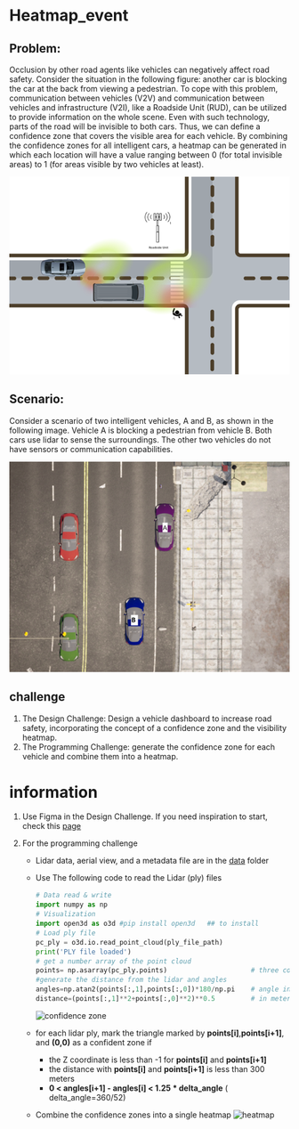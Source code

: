 # Heatmap_event

## Problem:

Occlusion by other road agents like vehicles can negatively affect road safety. Consider the situation in the following figure: another car is blocking the car at the back from viewing a pedestrian. To cope with this problem, communication between vehicles (V2V) and communication between vehicles and infrastructure (V2I), like a Roadside Unit (RUD), can be utilized to provide information on the whole scene. Even with such technology, parts of the road will be invisible to both cars. Thus, we can define a confidence zone that covers the visible area for each vehicle. By combining the confidence zones for all intelligent cars, a heatmap can be generated in which each location will have a value ranging between 0 (for total invisible areas) to 1 (for areas visible by two vehicles at least).

![problem](image/problem.png)

## Scenario:

Consider a scenario of two intelligent vehicles, A and B, as shown in the following image. Vehicle A is blocking a pedestrian from vehicle B. Both cars use lidar to sense the surroundings. The other two vehicles do not have sensors or communication capabilities.

![scenario](image/scenario.png)

## challenge

1. The Design Challenge: Design a vehicle dashboard to increase road safety, incorporating the concept of a confidence zone and the visibility heatmap.
2. The Programming Challenge: generate the confidence zone for each vehicle and combine them into a heatmap.


# information 

1. Use Figma in the Design Challenge. If you need inspiration to start, check this [page](https://github.com/user-attachments/assets/efe2da13-8fc3-4bd8-8a9f-2867577ed3d)
   
2. For the programming challenge
   * Lidar data, aerial view, and a metadata file are in the [data](/data/) folder
     
   * Use The following code to read the Lidar (ply) files
     ```python
     # Data read & write
     import numpy as np
     # Visualization
     import open3d as o3d #pip install open3d   ## to install
     # Load ply file
     pc_ply = o3d.io.read_point_cloud(ply_file_path)
     print('PLY file loaded')
     # get a number array of the point cloud
     points= np.asarray(pc_ply.points)                     # three columns (X, Y, Z) in meters relative to the lidar location
     #generate the distance from the lidar and angles
     angles=np.atan2(points[:,1],points[:,0])*180/np.pi    # angle in degree
     distance=(points[:,1]**2+points[:,0]**2)**0.5         # in meters
     ```
     ![confidence zone](confidence_zone.png)
     
   * for each lidar ply, mark the triangle marked by **points[i]**,**points[i+1]**, and **(0,0)** as a confident zone if
     * the Z coordinate is less than -1 for **points[i]** and **points[i+1]**
     * the distance with **points[i]** and **points[i+1]** is less than 300  meters
     * **0 < angles[i+1] - angles[i]  < 1.25 * delta_angle**  ( delta_angle=360/52)

   *  Combine the confidence zones into a single heatmap
     ![heatmap](heatmap.png)


